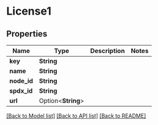 # License1

## Properties

Name | Type | Description | Notes
------------ | ------------- | ------------- | -------------
**key** | **String** |  | 
**name** | **String** |  | 
**node_id** | **String** |  | 
**spdx_id** | **String** |  | 
**url** | Option<**String**> |  | 

[[Back to Model list]](../README.md#documentation-for-models) [[Back to API list]](../README.md#documentation-for-api-endpoints) [[Back to README]](../README.md)



